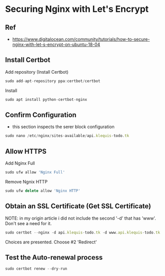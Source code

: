 # Securing Nginx with Let's Encrypt

## Ref

- https://www.digitalocean.com/community/tutorials/how-to-secure-nginx-with-let-s-encrypt-on-ubuntu-18-04

## Install Certbot

Add repository (Install Certbot)

```js
sudo add-apt-repository ppa:certbot/certbot
```

Install

```js
sudo apt install python-certbot-nginx
```

## Confirm Configuration

- this section inspects the serer block configuration

```js
sudo nano /etc/nginx/sites-available/api.klequis-todo.tk
```


## Allow HTTPS

Add Nginx Full

```js
sudo ufw allow 'Nginx Full'
```

Remove Ngnix HTTP

```js
sudo ufw delete allow 'Nginx HTTP'
```

## Obtain an SSL Certificate (Get SSL Certificate)

NOTE: in my origin article i did not include the second '-d' that has 'www'. Don't see a need for it.

```js
sudo certbot --nginx -d api.klequis-todo.tk -d www.api.klequis-todo.tk
```

Choices are presented. Choose #2 'Redirect'


## Test the Auto-renewal process

```js
sudo certbot renew --dry-run

```
